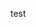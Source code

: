 <!--
 * @Author: hly
 * @Date: 2022-08-01 11:26:42
 * @LastEditors: hly
 * @LastEditTime: 2022-08-01 11:26:51
 * @Description:
-->
test